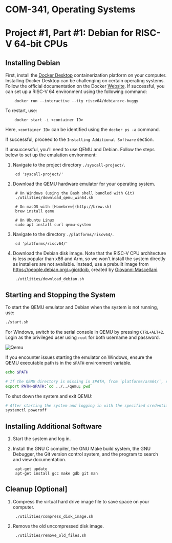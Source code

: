 COM-341, Operating Systems
==========================
# Project #1, Part #1: Debian for RISC-V 64-bit CPUs

## Installing Debian

First, install the [Docker Desktop](https://www.docker.com/products/docker-desktop) containerization platform on your computer. Installing Docker Desktop can be challenging on certain operating systems. Follow the official documentation on the Docker [Website](https://docs.docker.com/desktop). If successful, you can set up a RISC-V 64 environment using the following command:

        docker run --interactive --tty riscv64/debian:rc-buggy

To restart, use:

        docker start -i <container ID>

Here, `<container ID>` can be identified using the `docker ps -a` command.

If successful, proceed to the `Installing Additional Software` section.

If unsuccessful, you'll need to use QEMU and Debian. Follow the steps below to set up the emulation environment:

1. Navigate to the project directory `./syscall-project/`.

        cd 'syscall-project/'

2. Download the QEMU hardware emulator for your operating system.

        # On Windows (using the Bash shell bundled with Git)
        ./utilities/download_qemu_win64.sh

        # On macOS with [Homebrew](http://brew.sh)
        brew install qemu

        # On Ubuntu Linux
        sudo apt install curl qemu-system

3. Navigate to the directory `./platforms/riscv64/`.

        cd 'platforms/riscv64/'

4. Download the Debian disk image. Note that the RISC-V CPU architecture is less popular than x86 and Arm, so we won't install the system directly as installers are not available. Instead, use a prebuilt image from <https://people.debian.org/~gio/dqib>, created by [Giovanni Mascellani](https://wiki.debian.org/GiovanniMascellani).

        ./utilities/download_debian.sh

## Starting and Stopping the System

To start the QEMU emulator and Debian when the system is not running, use:

```bash
./start.sh
```

For Windows, switch to the serial console in QEMU by pressing `CTRL+ALT+2`. Login as the privileged user using `root` for both username and password.

![Qemu](https://i.imgur.com/WD8RVzq.png)

If you encounter issues starting the emulator on Windows, ensure the QEMU executable path is in the `$PATH` environment variable.

```bash
echo $PATH

# If the QEMU directory is missing in $PATH, from `platforms/arm64/`, execute:
export PATH=$PATH:`cd ../../qemu; pwd`
```

To shut down the system and exit QEMU:

```bash
# After starting the system and logging in with the specified credentials during installation:
systemctl poweroff
```

## Installing Additional Software

1. Start the system and log in.

2. Install the GNU C compiler, the GNU Make build system, the GNU Debugger, the Git version control system, and the program to search and view documentation.

        apt-get update
        apt-get install gcc make gdb git man

## Cleanup [Optional]

1. Compress the virtual hard drive image file to save space on your computer.

        ./utilities/compress_disk_image.sh

2. Remove the old uncompressed disk image.

        ./utilities/remove_old_files.sh

